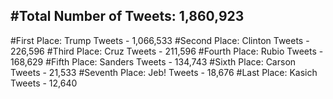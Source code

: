 #Total Number of Tweets: 1,860,923 
---
#First Place: Trump Tweets - 1,066,533
#Second Place: Clinton Tweets - 226,596
#Third Place: Cruz Tweets - 211,596
#Fourth Place: Rubio Tweets - 168,629
#Fifth Place: Sanders Tweets - 134,743
#Sixth Place: Carson Tweets - 21,533
#Seventh Place: Jeb! Tweets - 18,676
#Last Place: Kasich Tweets - 12,640
